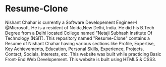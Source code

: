 # Resume-Clone
Nishant Chahar is currently a Software Developement Engineer-I @Microsoft. He is a resident of Noida,New Delhi, India. He did his B.Tech Degree from a Delhi located College named "Netaji Subhash Institute Of Technology (NSIT). This repository named "Resume-Clone" contains a Resume of Nishant Chahar having various sections like Profile, Expertise, Key Achievements, Education, Personal Skills, Experience, Projects, Contact, Socials, Interests, etc. This website was built while practicing Basic Front-End Web Developement. This website is built using HTML5 &amp; CSS3.
